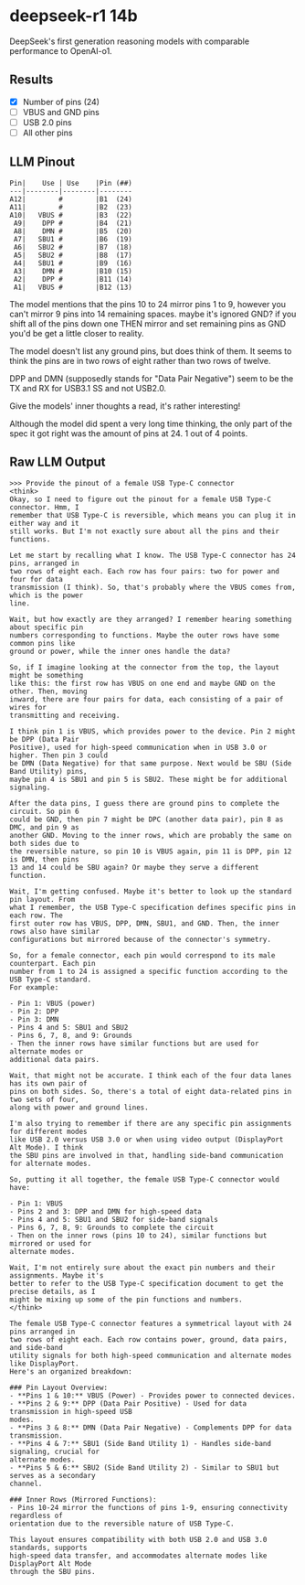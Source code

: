 # deepseek-r1 14b

DeepSeek's first generation reasoning models with comparable performance to OpenAI-o1.

## Results

- [x] Number of pins (24)
- [ ] VBUS and GND pins
- [ ] USB 2.0 pins
- [ ] All other pins

## LLM Pinout

```
Pin|    Use | Use    |Pin (##)
---|--------|--------|--------
A12|        #        |B1  (24)
A11|        #        |B2  (23)
A10|   VBUS #        |B3  (22)
 A9|    DPP #        |B4  (21)
 A8|    DMN #        |B5  (20)
 A7|   SBU1 #        |B6  (19)
 A6|   SBU2 #        |B7  (18)
 A5|   SBU2 #        |B8  (17)
 A4|   SBU1 #        |B9  (16)
 A3|    DMN #        |B10 (15)
 A2|    DPP #        |B11 (14)
 A1|   VBUS #        |B12 (13)
```

The model mentions that the pins 10 to 24 mirror pins 1 to 9, however you can't mirror 9 pins into 14 remaining spaces. maybe it's ignored GND? if you shift all of the pins down one THEN mirror and set remaining pins as GND you'd be get a little closer to reality.

The model doesn't list any ground pins, but does think of them. It seems to think the pins are in two rows of eight rather than two rows of twelve.

DPP and DMN (supposedly stands for "Data Pair Negative") seem to be the TX and RX for USB3.1 SS and not USB2.0.

Give the models' inner thoughts a read, it's rather interesting!

Although the model did spent a very long time thinking, the only part of the spec it got right was the amount of pins at 24. 1 out of 4 points.

## Raw LLM Output

```
>>> Provide the pinout of a female USB Type-C connector
<think>
Okay, so I need to figure out the pinout for a female USB Type-C connector. Hmm, I 
remember that USB Type-C is reversible, which means you can plug it in either way and it 
still works. But I'm not exactly sure about all the pins and their functions.

Let me start by recalling what I know. The USB Type-C connector has 24 pins, arranged in 
two rows of eight each. Each row has four pairs: two for power and four for data 
transmission (I think). So, that's probably where the VBUS comes from, which is the power 
line.

Wait, but how exactly are they arranged? I remember hearing something about specific pin 
numbers corresponding to functions. Maybe the outer rows have some common pins like 
ground or power, while the inner ones handle the data?

So, if I imagine looking at the connector from the top, the layout might be something 
like this: the first row has VBUS on one end and maybe GND on the other. Then, moving 
inward, there are four pairs for data, each consisting of a pair of wires for 
transmitting and receiving.

I think pin 1 is VBUS, which provides power to the device. Pin 2 might be DPP (Data Pair 
Positive), used for high-speed communication when in USB 3.0 or higher. Then pin 3 could 
be DMN (Data Negative) for that same purpose. Next would be SBU (Side Band Utility) pins, 
maybe pin 4 is SBU1 and pin 5 is SBU2. These might be for additional signaling.

After the data pins, I guess there are ground pins to complete the circuit. So pin 6 
could be GND, then pin 7 might be DPC (another data pair), pin 8 as DMC, and pin 9 as 
another GND. Moving to the inner rows, which are probably the same on both sides due to 
the reversible nature, so pin 10 is VBUS again, pin 11 is DPP, pin 12 is DMN, then pins 
13 and 14 could be SBU again? Or maybe they serve a different function.

Wait, I'm getting confused. Maybe it's better to look up the standard pin layout. From 
what I remember, the USB Type-C specification defines specific pins in each row. The 
first outer row has VBUS, DPP, DMN, SBU1, and GND. Then, the inner rows also have similar 
configurations but mirrored because of the connector's symmetry.

So, for a female connector, each pin would correspond to its male counterpart. Each pin 
number from 1 to 24 is assigned a specific function according to the USB Type-C standard. 
For example:

- Pin 1: VBUS (power)
- Pin 2: DPP
- Pin 3: DMN
- Pins 4 and 5: SBU1 and SBU2
- Pins 6, 7, 8, and 9: Grounds
- Then the inner rows have similar functions but are used for alternate modes or 
additional data pairs.

Wait, that might not be accurate. I think each of the four data lanes has its own pair of 
pins on both sides. So, there's a total of eight data-related pins in two sets of four, 
along with power and ground lines.

I'm also trying to remember if there are any specific pin assignments for different modes 
like USB 2.0 versus USB 3.0 or when using video output (DisplayPort Alt Mode). I think 
the SBU pins are involved in that, handling side-band communication for alternate modes.

So, putting it all together, the female USB Type-C connector would have:

- Pin 1: VBUS
- Pins 2 and 3: DPP and DMN for high-speed data
- Pins 4 and 5: SBU1 and SBU2 for side-band signals
- Pins 6, 7, 8, 9: Grounds to complete the circuit
- Then on the inner rows (pins 10 to 24), similar functions but mirrored or used for 
alternate modes.

Wait, I'm not entirely sure about the exact pin numbers and their assignments. Maybe it's 
better to refer to the USB Type-C specification document to get the precise details, as I 
might be mixing up some of the pin functions and numbers.
</think>

The female USB Type-C connector features a symmetrical layout with 24 pins arranged in 
two rows of eight each. Each row contains power, ground, data pairs, and side-band 
utility signals for both high-speed communication and alternate modes like DisplayPort. 
Here's an organized breakdown:

### Pin Layout Overview:
- **Pins 1 & 10:** VBUS (Power) - Provides power to connected devices.
- **Pins 2 & 9:** DPP (Data Pair Positive) - Used for data transmission in high-speed USB 
modes.
- **Pins 3 & 8:** DMN (Data Pair Negative) - Complements DPP for data transmission.
- **Pins 4 & 7:** SBU1 (Side Band Utility 1) - Handles side-band signaling, crucial for 
alternate modes.
- **Pins 5 & 6:** SBU2 (Side Band Utility 2) - Similar to SBU1 but serves as a secondary 
channel.

### Inner Rows (Mirrored Functions):
- Pins 10-24 mirror the functions of pins 1-9, ensuring connectivity regardless of 
orientation due to the reversible nature of USB Type-C.

This layout ensures compatibility with both USB 2.0 and USB 3.0 standards, supports 
high-speed data transfer, and accommodates alternate modes like DisplayPort Alt Mode 
through the SBU pins.
```
